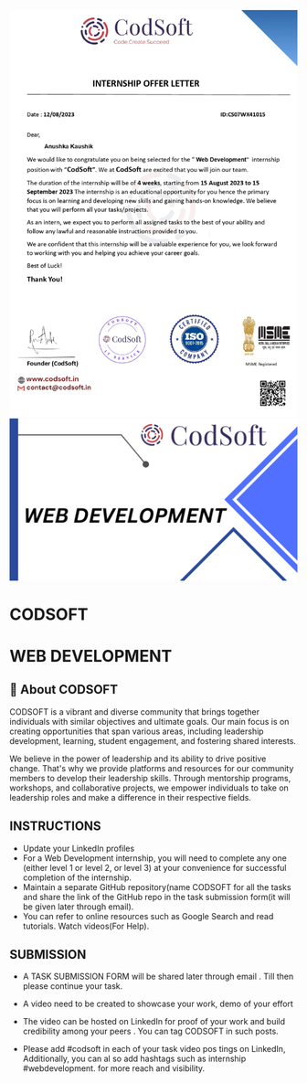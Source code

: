 ![.](https://github.com/anushkakaushik200219/CODSOFT/blob/main/Web-Dev/Anushka-Kaushik--codsoft-web-d-offer-letter/Anushka%20Kaushik%20%20codsoft%20web%20d%20offer%20letter_page-0001.jpg)
![.](https://github.com/anushkakaushik200219/CODSOFT/blob/main/Web-Dev/WEB%20DEVELOPMENT%20PROJECTS_page-0001.jpg)
# CODSOFT


# WEB DEVELOPMENT




## 


## 🚀 About CODSOFT

CODSOFT is a vibrant and diverse community that brings
together individuals with similar objectives and ultimate goals.
Our main focus is on creating opportunities that span various
areas, including leadership development, learning, student
engagement, and fostering shared interests.

We believe in the power of leadership and its ability to drive
positive change. That's why we provide platforms and resources
for our community members to develop their leadership skills.
Through mentorship programs, workshops, and collaborative
projects, we empower individuals to take on leadership roles and
make a difference in their respective fields.




## INSTRUCTIONS

- Update your LinkedIn profiles 
- For a Web Development internship, you will need to complete any one (either level 1 or level 2, or level 3) at your convenience for successful completion of the internship.
- Maintain a separate GitHub repository(name CODSOFT for all the tasks and share the link of the GitHub repo in the task submission form(it will be given later through email).
- You can refer to online resources such as Google Search and read tutorials.
Watch videos(For Help).







## SUBMISSION

- A TASK SUBMISSION FORM will be shared later through email . Till then please continue your task.

- A video need to be created to showcase your work, demo of your effort

- The video can be hosted on LinkedIn for proof of your work and build credibility among your peers . You can tag CODSOFT in such posts.

- Please add #codsoft in each of your task video pos tings on LinkedIn, Additionally, you can al so add hashtags such as  internship #webdevelopment. for more reach and visibility.



